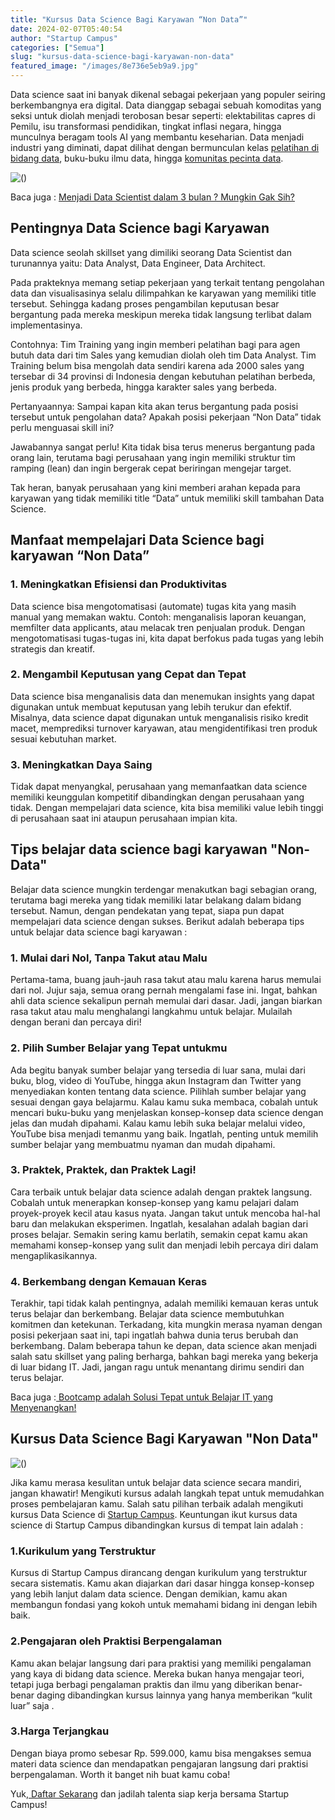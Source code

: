 ```yaml
---
title: "Kursus Data Science Bagi Karyawan “Non Data”"
date: 2024-02-07T05:40:54
author: "Startup Campus"
categories: ["Semua"]
slug: "kursus-data-science-bagi-karyawan-non-data"
featured_image: "/images/8e736e5eb9a9.jpg"
---
```


Data science saat ini banyak dikenal sebagai pekerjaan yang populer seiring berkembangnya era digital. Data dianggap sebagai sebuah komoditas yang seksi untuk diolah menjadi terobosan besar seperti: elektabilitas capres di Pemilu, isu transformasi pendidikan, tingkat inflasi negara, hingga munculnya beragam tools AI yang membantu keseharian. Data menjadi industri yang diminati, dapat dilihat dengan bermunculan kelas [pelatihan di bidang data](https://startupcampus.id/public-bootcamp/data-science), buku-buku ilmu data, hingga [komunitas pecinta data](https://docs.google.com/forms/d/e/1FAIpQLScmBmRYBQB8QCFcrkp21lyrDnwgkLODYvXHVjq6Za6EzVUGiQ/viewform).

![()](https://lh7-us.googleusercontent.com/UGSpoXWyruwaZWQ3X28ueD3D68Vy8BeZ0pJgMF2XoXobxsEiPGMweVtC0guwm_2bHN9v-P9onYNtKDRilVkTOpStlve2tONPLxiBOv3pnGIvxNh2Tli2jr-t18LMTLzaX4UkHLhxXbwwWoiKNhPcGn4)

Baca juga : [Menjadi Data Scientist dalam 3 bulan ? Mungkin Gak Sih?](https://startupcampus.id/blog/menjadi-data-scientist-hanya-dalam-3-bulan-mungkin-gak-sih/)

## Pentingnya Data Science bagi Karyawan 

Data science seolah skillset yang dimiliki seorang Data Scientist dan turunannya yaitu: Data Analyst, Data Engineer, Data Architect.

Pada prakteknya memang setiap pekerjaan yang terkait tentang pengolahan data dan visualisasinya selalu dilimpahkan ke karyawan yang memiliki title tersebut. Sehingga kadang proses pengambilan keputusan besar bergantung pada mereka meskipun mereka tidak langsung terlibat dalam implementasinya. 

Contohnya: Tim Training yang ingin memberi pelatihan bagi para agen butuh data dari tim Sales yang kemudian diolah oleh tim Data Analyst. Tim Training belum bisa mengolah data sendiri karena ada 2000 sales yang tersebar di 34 provinsi di Indonesia dengan kebutuhan pelatihan berbeda, jenis produk yang berbeda, hingga karakter sales yang berbeda.

Pertanyaannya: Sampai kapan kita akan terus bergantung pada posisi tersebut untuk pengolahan data? Apakah posisi pekerjaan “Non Data” tidak perlu menguasai skill ini?

Jawabannya sangat perlu! Kita tidak bisa terus menerus bergantung pada orang lain, terutama bagi perusahaan yang ingin memiliki struktur tim ramping (lean) dan ingin bergerak cepat beriringan mengejar target.

Tak heran, banyak perusahaan yang kini memberi arahan kepada para karyawan yang tidak memiliki title “Data” untuk memiliki skill tambahan Data Science.

## Manfaat mempelajari Data Science bagi karyawan “Non Data”

### 1. Meningkatkan Efisiensi dan Produktivitas

Data science bisa mengotomatisasi (automate) tugas kita yang masih manual yang memakan waktu. Contoh: menganalisis laporan keuangan, memfilter data applicants, atau melacak tren penjualan produk. Dengan mengotomatisasi tugas-tugas ini, kita dapat berfokus pada tugas yang lebih strategis dan kreatif.

### 2. Mengambil Keputusan yang Cepat dan Tepat

Data science bisa menganalisis data dan menemukan insights yang dapat digunakan untuk membuat keputusan yang lebih terukur dan efektif. Misalnya, data science dapat digunakan untuk menganalisis risiko kredit macet, memprediksi turnover karyawan, atau mengidentifikasi tren produk sesuai kebutuhan market.

### 3. Meningkatkan Daya Saing

Tidak dapat menyangkal, perusahaan yang memanfaatkan data science memiliki keunggulan kompetitif dibandingkan dengan perusahaan yang tidak. Dengan mempelajari data science, kita bisa memiliki value lebih tinggi di perusahaan saat ini ataupun perusahaan impian kita.

## Tips belajar data science bagi karyawan "Non-Data"

Belajar data science mungkin terdengar menakutkan bagi sebagian orang, terutama bagi mereka yang tidak memiliki latar belakang dalam bidang tersebut. Namun, dengan pendekatan yang tepat, siapa pun dapat mempelajari data science dengan sukses. Berikut adalah beberapa tips untuk belajar data science bagi karyawan : 

### 1. Mulai dari Nol, Tanpa Takut atau Malu

Pertama-tama, buang jauh-jauh rasa takut atau malu karena harus memulai dari nol. Jujur saja, semua orang pernah mengalami fase ini. Ingat, bahkan ahli data science sekalipun pernah memulai dari dasar. Jadi, jangan biarkan rasa takut atau malu menghalangi langkahmu untuk belajar. Mulailah dengan berani dan percaya diri!

### 2. Pilih Sumber Belajar yang Tepat untukmu

Ada begitu banyak sumber belajar yang tersedia di luar sana, mulai dari buku, blog, video di YouTube, hingga akun Instagram dan Twitter yang menyediakan konten tentang data science. Pilihlah sumber belajar yang sesuai dengan gaya belajarmu. Kalau kamu suka membaca, cobalah untuk mencari buku-buku yang menjelaskan konsep-konsep data science dengan jelas dan mudah dipahami. Kalau kamu lebih suka belajar melalui video, YouTube bisa menjadi temanmu yang baik. Ingatlah, penting untuk memilih sumber belajar yang membuatmu nyaman dan mudah dipahami.

### 3. Praktek, Praktek, dan Praktek Lagi!

Cara terbaik untuk belajar data science adalah dengan praktek langsung. Cobalah untuk menerapkan konsep-konsep yang kamu pelajari dalam proyek-proyek kecil atau kasus nyata. Jangan takut untuk mencoba hal-hal baru dan melakukan eksperimen. Ingatlah, kesalahan adalah bagian dari proses belajar. Semakin sering kamu berlatih, semakin cepat kamu akan memahami konsep-konsep yang sulit dan menjadi lebih percaya diri dalam mengaplikasikannya.

### 4. Berkembang dengan Kemauan Keras

Terakhir, tapi tidak kalah pentingnya, adalah memiliki kemauan keras untuk terus belajar dan berkembang. Belajar data science membutuhkan komitmen dan ketekunan. Terkadang, kita mungkin merasa nyaman dengan posisi pekerjaan saat ini, tapi ingatlah bahwa dunia terus berubah dan berkembang. Dalam beberapa tahun ke depan, data science akan menjadi salah satu skillset yang paling berharga, bahkan bagi mereka yang bekerja di luar bidang IT. Jadi, jangan ragu untuk menantang dirimu sendiri dan terus belajar.

Baca juga :[ Bootcamp adalah Solusi Tepat untuk Belajar IT yang Menyenangkan!](https://www.startupcampus.id/blog/bootcamp-adalah-solusi-tepat-untuk-belajar-it-yang-menyenangkan/?_ga=2.39714533.773080276.1707115598-1894293250.1702440482)

## Kursus Data Science Bagi Karyawan "Non Data"

![()](/uploads/2024/02/public-bootcamp-data-science.png)

Jika kamu merasa kesulitan untuk belajar data science secara mandiri, jangan khawatir! Mengikuti kursus adalah langkah tepat untuk memudahkan proses pembelajaran kamu. Salah satu pilihan terbaik adalah mengikuti kursus Data Science di [Startup Campus](https://startupcampus.id/). Keuntungan ikut kursus data science di Startup Campus dibandingkan kursus di tempat lain adalah : 

### 1.Kurikulum yang Terstruktur

Kursus di Startup Campus dirancang dengan kurikulum yang terstruktur secara sistematis. Kamu akan diajarkan dari dasar hingga konsep-konsep yang lebih lanjut dalam data science. Dengan demikian, kamu akan membangun fondasi yang kokoh untuk memahami bidang ini dengan lebih baik.

### 2.Pengajaran oleh Praktisi Berpengalaman

Kamu akan belajar langsung dari para praktisi yang memiliki pengalaman yang kaya di bidang data science. Mereka bukan hanya mengajar teori, tetapi juga berbagi pengalaman praktis dan ilmu yang diberikan benar-benar daging dibandingkan kursus lainnya yang hanya memberikan “kulit luar” saja . 

### 3.Harga Terjangkau

Dengan biaya promo sebesar Rp. 599.000, kamu bisa mengakses semua materi data science dan mendapatkan pengajaran langsung dari praktisi berpengalaman. Worth it banget nih buat kamu coba! 

Yuk,[ Daftar Sekarang](https://startupcampus.id/daftar/bootcamp-public) dan jadilah talenta siap kerja bersama Startup Campus!